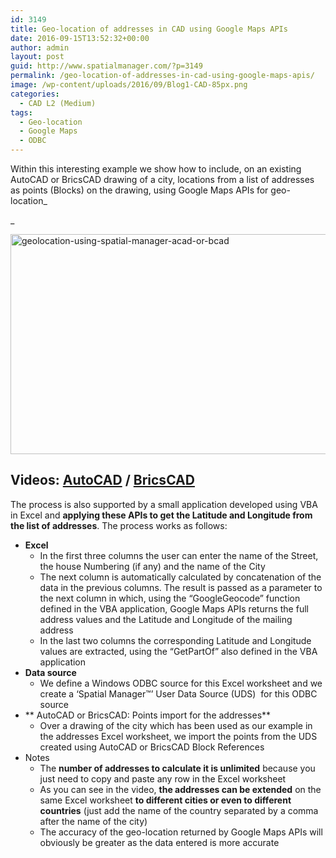 ```yaml
---
id: 3149
title: Geo-location of addresses in CAD using Google Maps APIs
date: 2016-09-15T13:52:32+00:00
author: admin
layout: post
guid: http://www.spatialmanager.com/?p=3149
permalink: /geo-location-of-addresses-in-cad-using-google-maps-apis/
image: /wp-content/uploads/2016/09/Blog1-CAD-85px.png
categories:
  - CAD L2 (Medium)
tags:
  - Geo-location
  - Google Maps
  - ODBC
---
```

Within this interesting example we show how to include, on an existing AutoCAD or BricsCAD drawing of a city, locations from a list of addresses as points (Blocks) on the drawing, using Google Maps APIs for geo-location_
  
_ 

<!--more-->

<p>
  <a href="http://www.spatialmanager.com/wp-content/uploads/2016/09/GeoLocation-using-Spatial-Manager-ACAD-or-BCAD.png" target="_blank" rel="nofollow"><img src="http://www.spatialmanager.com/wp-content/uploads/2016/09/GeoLocation-using-Spatial-Manager-ACAD-or-BCAD-1024x576.png" alt="geolocation-using-spatial-manager-acad-or-bcad" width="625" height="352" srcset="http://www.spatialmanager.com/wp-content/uploads/2016/09/GeoLocation-using-Spatial-Manager-ACAD-or-BCAD-1024x576.png 1024w, http://www.spatialmanager.com/wp-content/uploads/2016/09/GeoLocation-using-Spatial-Manager-ACAD-or-BCAD-300x169.png 300w, http://www.spatialmanager.com/wp-content/uploads/2016/09/GeoLocation-using-Spatial-Manager-ACAD-or-BCAD-768x432.png 768w, http://www.spatialmanager.com/wp-content/uploads/2016/09/GeoLocation-using-Spatial-Manager-ACAD-or-BCAD-624x351.png 624w, http://www.spatialmanager.com/wp-content/uploads/2016/09/GeoLocation-using-Spatial-Manager-ACAD-or-BCAD.png 1280w" sizes="(max-width: 625px) 100vw, 625px" /></a>
</p>

<h2>
  <strong>Videos: <span><span><a href="https://youtu.be/vRFodKNo3Ig?rel=0" target="_blank" rel="nofollow">AutoCAD</a> </span>/ <span><a href="https://youtu.be/qOJ_qRxBRoI?rel=0" target="_blank" rel="nofollow">BricsCAD</a></span></span></strong>
</h2>

The process is also supported by a small application developed using VBA in Excel and **applying these APIs to get the Latitude and Longitude from the list of addresses**. The process works as follows:

  * **Excel** 
      * In the first three columns the user can enter the name of the Street, the house Numbering (if any) and the name of the City
      * The next column is automatically calculated by concatenation of the data in the previous columns. The result is passed as a parameter to the next column in which, using the &#8220;GoogleGeocode&#8221; function defined in the VBA application, Google Maps APIs returns the full address values and the Latitude and Longitude of the mailing address
      * In the last two columns the corresponding Latitude and Longitude values are extracted, using the &#8220;GetPartOf&#8221; also defined in the VBA application
  * **Data source** 
      * We define a Windows ODBC source for this Excel worksheet and we create a &#8216;Spatial Manager™&#8217; User Data Source (UDS)  for this ODBC source
  * ** AutoCAD or BricsCAD: Points import for the addresses** 
      * Over a drawing of the city which has been used as our example in the addresses Excel worksheet, we import the points from the UDS created using AutoCAD or BricsCAD Block References
  * <span>Notes</span> 
      * The **number of addresses to calculate it is unlimited** because you just need to copy and paste any row in the Excel worksheet
      * As you can see in the video, **the addresses can be extended** on the same Excel worksheet **to different cities or even to different countries** (just add the name of the country separated by a comma after the name of the city)
      * The accuracy of the geo-location returned by Google Maps APIs will obviously be greater as the data entered is more accurate